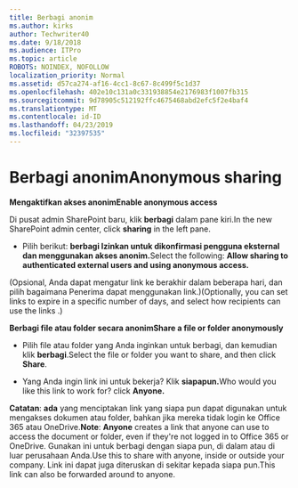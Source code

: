 ```yaml
---
title: Berbagi anonim
ms.author: kirks
author: Techwriter40
ms.date: 9/18/2018
ms.audience: ITPro
ms.topic: article
ROBOTS: NOINDEX, NOFOLLOW
localization_priority: Normal
ms.assetid: d57ca274-af16-4cc1-8c67-8c499f5c1d37
ms.openlocfilehash: 402e10c131a0c331938854e2176983f1007fb315
ms.sourcegitcommit: 9d78905c512192ffc4675468abd2efc5f2e4baf4
ms.translationtype: MT
ms.contentlocale: id-ID
ms.lasthandoff: 04/23/2019
ms.locfileid: "32397535"
---
```

# <a name="anonymous-sharing"></a><span data-ttu-id="6bfeb-102">Berbagi anonim</span><span class="sxs-lookup"><span data-stu-id="6bfeb-102">Anonymous sharing</span></span>

 <span data-ttu-id="6bfeb-103">**Mengaktifkan akses anonim**</span><span class="sxs-lookup"><span data-stu-id="6bfeb-103">**Enable anonymous access**</span></span>
  
<span data-ttu-id="6bfeb-104">Di pusat admin SharePoint baru, klik **berbagi** dalam pane kiri.</span><span class="sxs-lookup"><span data-stu-id="6bfeb-104">In the new SharePoint admin center, click **sharing** in the left pane.</span></span> 
  
- <span data-ttu-id="6bfeb-105">Pilih berikut: **berbagi Izinkan untuk dikonfirmasi pengguna eksternal dan menggunakan akses anonim.**</span><span class="sxs-lookup"><span data-stu-id="6bfeb-105">Select the following: **Allow sharing to authenticated external users and using anonymous access.**</span></span>
  
<span data-ttu-id="6bfeb-106">(Opsional, Anda dapat mengatur link ke berakhir dalam beberapa hari, dan pilih bagaimana Penerima dapat menggunakan link.)</span><span class="sxs-lookup"><span data-stu-id="6bfeb-106">(Optionally, you can set links to expire in a specific number of days, and select how recipients can use the links .)</span></span>
    
 <span data-ttu-id="6bfeb-107">**Berbagi file atau folder secara anonim**</span><span class="sxs-lookup"><span data-stu-id="6bfeb-107">**Share a file or folder anonymously**</span></span>
  
- <span data-ttu-id="6bfeb-108">Pilih file atau folder yang Anda inginkan untuk berbagi, dan kemudian klik **berbagi**.</span><span class="sxs-lookup"><span data-stu-id="6bfeb-108">Select the file or folder you want to share, and then click **Share**.</span></span> 
    
- <span data-ttu-id="6bfeb-109">Yang Anda ingin link ini untuk bekerja? Klik **siapapun.**</span><span class="sxs-lookup"><span data-stu-id="6bfeb-109">Who would you like this link to work for? click **Anyone.**</span></span>
  
 <span data-ttu-id="6bfeb-110">**Catatan**: **ada** yang menciptakan link yang siapa pun dapat digunakan untuk mengakses dokumen atau folder, bahkan jika mereka tidak login ke Office 365 atau OneDrive.</span><span class="sxs-lookup"><span data-stu-id="6bfeb-110">**Note**: **Anyone** creates a link that anyone can use to access the document or folder, even if they're not logged in to Office 365 or OneDrive.</span></span> <span data-ttu-id="6bfeb-111">Gunakan ini untuk berbagi dengan siapa pun, di dalam atau di luar perusahaan Anda.</span><span class="sxs-lookup"><span data-stu-id="6bfeb-111">Use this to share with anyone, inside or outside your company.</span></span> <span data-ttu-id="6bfeb-112">Link ini dapat juga diteruskan di sekitar kepada siapa pun.</span><span class="sxs-lookup"><span data-stu-id="6bfeb-112">This link can also be forwarded around to anyone.</span></span> 
    

